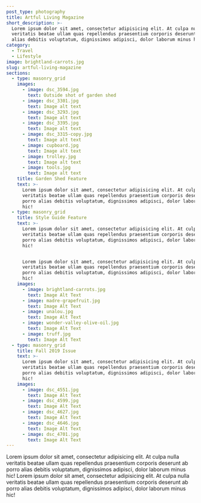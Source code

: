 ```yaml
---
post_type: photography
title: Artful Living Magazine
short_description: >-
  Lorem ipsum dolor sit amet, consectetur adipisicing elit. At culpa nulla
  veritatis beatae ullam quas repellendus praesentium corporis deserunt ab porro
  alias debitis voluptatum, dignissimos adipisci, dolor laborum minus hic!
category:
  - Travel
  - Lifestyle
image: brightland-carrots.jpg
slug: artful-living-magazine
sections:
  - type: masonry_grid
    images:
      - image: dsc_3594.jpg
        text: Outside shot of garden shed
      - image: dsc_3301.jpg
        text: Image alt text
      - image: dsc_3293.jpg
        text: Image alt text
      - image: dsc_3395.jpg
        text: Image alt text
      - image: dsc_3315-copy.jpg
        text: Image alt text
      - image: cupboard.jpg
        text: Image alt text
      - image: trolley.jpg
        text: Image alt text
      - image: tools.jpg
        text: Image alt text
    title: Garden Shed Feature
    text: >-
      Lorem ipsum dolor sit amet, consectetur adipisicing elit. At culpa nulla
      veritatis beatae ullam quas repellendus praesentium corporis deserunt ab
      porro alias debitis voluptatum, dignissimos adipisci, dolor laborum minus
      hic!
  - type: masonry_grid
    title: Style Guide Feature
    text: >-
      Lorem ipsum dolor sit amet, consectetur adipisicing elit. At culpa nulla
      veritatis beatae ullam quas repellendus praesentium corporis deserunt ab
      porro alias debitis voluptatum, dignissimos adipisci, dolor laborum minus
      hic!


      Lorem ipsum dolor sit amet, consectetur adipisicing elit. At culpa nulla
      veritatis beatae ullam quas repellendus praesentium corporis deserunt ab
      porro alias debitis voluptatum, dignissimos adipisci, dolor laborum minus
      hic!
    images:
      - image: brightland-carrots.jpg
        text: Image Alt Text
      - image: madre-grapefruit.jpg
        text: Image Alt Text
      - image: unalou.jpg
        text: Image Alt Text
      - image: wonder-valley-olive-oil.jpg
        text: Image Alt Text
      - image: truff.jpg
        text: Image Alt Text
  - type: masonry_grid
    title: Fall 2019 Issue
    text: >-
      Lorem ipsum dolor sit amet, consectetur adipisicing elit. At culpa nulla
      veritatis beatae ullam quas repellendus praesentium corporis deserunt ab
      porro alias debitis voluptatum, dignissimos adipisci, dolor laborum minus
      hic!
    images:
      - image: dsc_4551.jpg
        text: Image Alt Text
      - image: dsc_4599.jpg
        text: Image Alt Text
      - image: dsc_4627.jpg
        text: Image Alt Text
      - image: dsc_4646.jpg
        text: Image Alt Text
      - image: dsc_4701.jpg
        text: Image Alt Text
---
```

Lorem ipsum dolor sit amet, consectetur adipisicing elit. At culpa nulla veritatis beatae ullam quas repellendus praesentium corporis deserunt ab porro alias debitis voluptatum, dignissimos adipisci, dolor laborum minus hic! Lorem ipsum dolor sit amet, consectetur adipisicing elit. At culpa nulla veritatis beatae ullam quas repellendus praesentium corporis deserunt ab porro alias debitis voluptatum, dignissimos adipisci, dolor laborum minus hic!